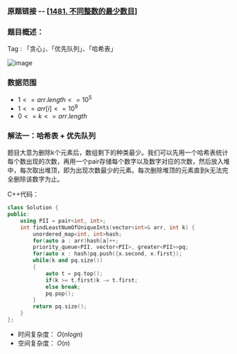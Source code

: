 ### 原题链接 -- [[1481. 不同整数的最少数目](https://leetcode.cn/problems/least-number-of-unique-integers-after-k-removals/)]

### 题目概述：
Tag : 「贪心」、「优先队列」、「哈希表」

![image](https://github.com/na2co3hk/Alogrithm/assets/99656524/1f0a3758-c9fa-4bc8-8068-eeee9a6f2882)

### 数据范围
* $1 <= arr.length <= 10^5$
* $1 <= arr[i] <= 10^9$
* $0 <= k <= arr.length$

### 解法一：哈希表 + 优先队列
题目大意为删除k个元素后，数组剩下的种类最少。我们可以先用一个哈希表统计每个数出现的次数，再用一个pair存储每个数字以及数字对应的次数，然后放入堆中，每次取出堆顶，即为出现次数最少的元素。每次删除堆顶的元素直到k无法完全删除该数字为止。

C++代码：
```cpp
class Solution {
public:
    using PII = pair<int, int>;
    int findLeastNumOfUniqueInts(vector<int>& arr, int k) {
        unordered_map<int, int>hash;
        for(auto a : arr)hash[a]++;
        priority_queue<PII, vector<PII>, greater<PII>>pq;
        for(auto x : hash)pq.push({x.second, x.first});
        while(k and pq.size())
        {
            auto t = pq.top();
            if(k >= t.first)k -= t.first;
            else break;
            pq.pop();
        }
        return pq.size();
    }
};
```
* 时间复杂度： $O(nlogn)$ 
* 空间复杂度： $O(n)$ 

